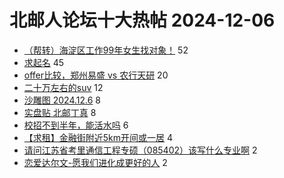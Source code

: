# 北邮人论坛十大热帖 2024-12-06

- [（帮转）海淀区工作99年女生找对象！](https://bbs.byr.cn/article/Friends/2057772) 52
- [求起名](https://bbs.byr.cn/article/Talking/6430691) 45
- [offer比较，郑州易盛 vs 农行天研](https://bbs.byr.cn/article/Job/2199983) 20
- [二十万左右的suv](https://bbs.byr.cn/article/AutoMotor/129946) 12
- [沙雕图 2024.12.6](https://bbs.byr.cn/article/Joke/733306) 8
- [实盘贴 北邮丁真](https://bbs.byr.cn/article/Picture/3368556) 8
- [校招不到半年，能活水吗](https://bbs.byr.cn/article/WorkLife/1222693) 6
- [【求租】金融街附近5km开间或一居](https://bbs.byr.cn/article/Home/138508) 4
- [请问江苏省考里通信工程专硕（085402）该写什么专业啊](https://bbs.byr.cn/article/CivilServant/49558) 2
- [恋爱达尔文-愿我们进化成更好的人](https://bbs.byr.cn/article/Feeling/3210552) 2


